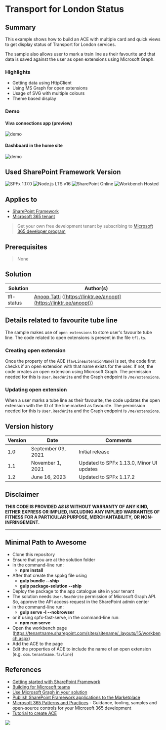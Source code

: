 # Transport for London Status

## Summary

This example shows how to build an ACE with multiple card and quick views to get display status of Transport for London services.

The sample also allows user to mark a train line as their favourite and that data is saved against the user as open extensions using Microsoft Graph.

### Highlights

- Getting data using HttpClient
- Using MS Graph for open extensions
- Usage of SVG with multiple colours
- Theme based display

### Demo

#### Viva connections app (preview)

![demo](./assets/demo_mobile_app.gif)

#### Dashboard in the home site

![demo](./assets/demo.gif)

## Used SharePoint Framework Version

![SPFx 1.17.0](https://img.shields.io/badge/SPFx-1.17.0-green.svg)
![Node.js LTS v16](https://img.shields.io/badge/Node.js-LTS%20v16-green.svg)
![SharePoint Online](https://img.shields.io/badge/SharePoint-Online-yellow.svg)
![Workbench Hosted](https://img.shields.io/badge/Workbench-Hosted-green.svg)

## Applies to

- [SharePoint Framework](https://aka.ms/spfx)
- [Microsoft 365 tenant](https://docs.microsoft.com/en-us/sharepoint/dev/spfx/set-up-your-developer-tenant)

> Get your own free development tenant by subscribing to [Microsoft 365 developer program](http://aka.ms/o365devprogram)

## Prerequisites

> None

## Solution

Solution|Author(s)
--------|---------
tfl-status | [Anoop Tatti](https://github.com/anoopt) ([https://linktr.ee/anoopt](https://linktr.ee/anoopt))

## Details related to favourite tube line

The sample makes use of `open extensions` to store user's favourite tube line. The code related to open extensions is present in the file `tfl.ts`.

### Creating open extension

Once the property of the ACE (`favLineExtensionName`) is set, the code first checks if an open extension with that name exists for the user. If not, the code creates an open extension using Microsoft Graph. The permission needed for this is `User.ReadWrite` and the Graph endpoint is `/me/extensions`.

### Updating open extension

When a user marks a tube line as their favourite, the code updates the open extension with the ID of the line marked as favourite. The permission needed for this is `User.ReadWrite` and the Graph endpoint is `/me/extensions`.

## Version history

Version|Date|Comments
-------|----|--------
1.0|September 09, 2021|Initial release
1.1|November 1, 2021|Updated to SPFx 1.13.0, Minor UI updates
1.2|June 16, 2023|Updated to SPFx 1.17.2

## Disclaimer

**THIS CODE IS PROVIDED *AS IS* WITHOUT WARRANTY OF ANY KIND, EITHER EXPRESS OR IMPLIED, INCLUDING ANY IMPLIED WARRANTIES OF FITNESS FOR A PARTICULAR PURPOSE, MERCHANTABILITY, OR NON-INFRINGEMENT.**

---

## Minimal Path to Awesome

- Clone this repository
- Ensure that you are at the solution folder
- in the command-line run:
  - **npm install**
- After that create the sppkg file using
  - **gulp bundle --ship**
  - **gulp package-solution --ship**
- Deploy the package to the app catalogue site in your tenant
- The solution needs `User.ReadWrite` permission of Microsoft Graph API. So, approve the API access request in the SharePoint admin center
- in the command-line run:
  - **gulp serve -l --nobrowser**
- or if using spfx-fast-serve, in the command-line run:
  - **npm run serve**
- Open the workbench page (<https://tenantname.sharepoint.com/sites/sitename/_layouts/15/workbench.aspx>)
- Add the ACE to the page
- Edit the properties of ACE to include the name of an open extension (e.g. `com.tenantname.favline`)

## References

- [Getting started with SharePoint Framework](https://docs.microsoft.com/en-us/sharepoint/dev/spfx/set-up-your-developer-tenant)
- [Building for Microsoft teams](https://docs.microsoft.com/en-us/sharepoint/dev/spfx/build-for-teams-overview)
- [Use Microsoft Graph in your solution](https://docs.microsoft.com/en-us/sharepoint/dev/spfx/web-parts/get-started/using-microsoft-graph-apis)
- [Publish SharePoint Framework applications to the Marketplace](https://docs.microsoft.com/en-us/sharepoint/dev/spfx/publish-to-marketplace-overview)
- [Microsoft 365 Patterns and Practices](https://aka.ms/m365pnp) - Guidance, tooling, samples and open-source controls for your Microsoft 365 development
- [Tutorial to create ACE](https://docs.microsoft.com/en-us/sharepoint/dev/spfx/viva/get-started/build-first-sharepoint-adaptive-card-extension)

<img src="https://pnptelemetry.azurewebsites.net/sp-dev-fx-aces/samples/PrimaryTextCard-Tfl-Status" />
